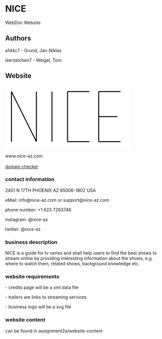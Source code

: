 # NICE

WebDoc Website

## Authors

<p>a1d4c7 - Grund, Jan-Niklas</p>
<p>leerzeichen7 - Weigel, Tom</p>

## Website
<img src="assets/logo.svg" alt="logo" width="400" height="200" >
<p>www.nice-az.com <br></br> <a href='https://www.name.com/domain/search/nice-az.com'>domain checker</a></p>

### contact information
<p>2401 N 17TH PHOENIX AZ 85006-1802 USA</p>
<p>eMail: info@nice-az.com or support@nice-az.com</p>
<p>phone number: +1 623 7293746</p>
<p>instagram: @nice-az</p>
<p>twitter: @nice-az</p>

### business description
<p>NICE is a guide for tv series and shall help users to find the best shows to stream online by providing interesting information about the shows, e.g. where to watch them, related shows, background knowledge etc.</p>


### website requirements
<p> - credits page will be a xml data file</p>
<p> - trailers are links to streaming services</p>
<p> - business logo will be a svg file</p>


### website content
<p>can be found in assignment2a/website-content</p>

